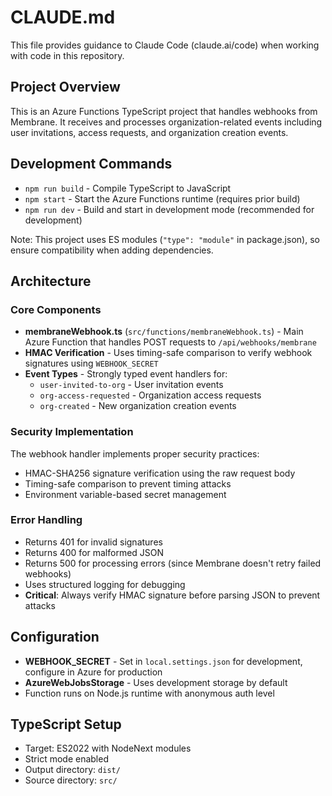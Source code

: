 # CLAUDE.md

This file provides guidance to Claude Code (claude.ai/code) when working with code in this repository.

## Project Overview

This is an Azure Functions TypeScript project that handles webhooks from Membrane. It receives and processes organization-related events including user invitations, access requests, and organization creation events.

## Development Commands

- `npm run build` - Compile TypeScript to JavaScript
- `npm start` - Start the Azure Functions runtime (requires prior build)
- `npm run dev` - Build and start in development mode (recommended for development)

Note: This project uses ES modules (`"type": "module"` in package.json), so ensure compatibility when adding dependencies.

## Architecture

### Core Components

- **membraneWebhook.ts** (`src/functions/membraneWebhook.ts`) - Main Azure Function that handles POST requests to `/api/webhooks/membrane`
- **HMAC Verification** - Uses timing-safe comparison to verify webhook signatures using `WEBHOOK_SECRET`
- **Event Types** - Strongly typed event handlers for:
  - `user-invited-to-org` - User invitation events
  - `org-access-requested` - Organization access requests
  - `org-created` - New organization creation events

### Security Implementation

The webhook handler implements proper security practices:
- HMAC-SHA256 signature verification using the raw request body
- Timing-safe comparison to prevent timing attacks
- Environment variable-based secret management

### Error Handling

- Returns 401 for invalid signatures
- Returns 400 for malformed JSON  
- Returns 500 for processing errors (since Membrane doesn't retry failed webhooks)
- Uses structured logging for debugging
- **Critical**: Always verify HMAC signature before parsing JSON to prevent attacks

## Configuration

- **WEBHOOK_SECRET** - Set in `local.settings.json` for development, configure in Azure for production
- **AzureWebJobsStorage** - Uses development storage by default
- Function runs on Node.js runtime with anonymous auth level

## TypeScript Setup

- Target: ES2022 with NodeNext modules
- Strict mode enabled
- Output directory: `dist/`
- Source directory: `src/`
